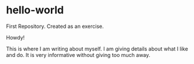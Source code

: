 # hello-world
First Repository. Created as an exercise.

Howdy!

This is where I am writing about myself.
I am giving details about what I like and do.
It is very informative without giving too much away.
